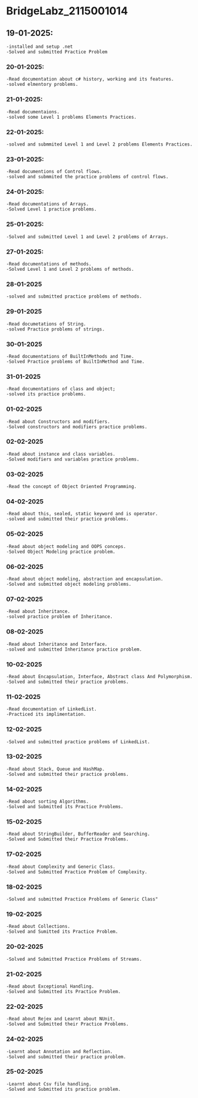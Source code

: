 # BridgeLabz_2115001014

## 19-01-2025: 
    -installed and setup .net
    -Solved and submitted Practice Problem

### 20-01-2025:
    -Read documentation about c# history, working and its features.
    -solved elmentory problems.

### 21-01-2025:
    -Read documentaions.
    -solved some Level 1 problems Elements Practices.

### 22-01-2025:
    -solved and submmited Level 1 and Level 2 problems Elements Practices.

### 23-01-2025:
    -Read documentions of Control flows.
    -solved and submmited the practice problems of control flows.

### 24-01-2025:
    -Read documentations of Arrays.
    -Solved Level 1 practice problems.

### 25-01-2025:
    -Solved and submitted Level 1 and Level 2 problems of Arrays.

### 27-01-2025:
    -Read documentations of methods.
    -Solved Level 1 and Level 2 problems of methods.

### 28-01-2025
    -solved and submitted practice problems of methods.

### 29-01-2025
    -Read documetations of String.
    -solved Practice problems of strings.

### 30-01-2025
    -Read documentations of BuiltInMethods and Time.
    -Solved Practice problems of BuiltInMethod and Time.

### 31-01-2025
    -Read documentations of class and object;
    -solved its practice problems.

### 01-02-2025
    -Read about Constructors and modifiers.
    -Solved constructors and modifiers practice problems.

### 02-02-2025
    -Read about instance and class variables.
    -Solved modifiers and variables practice problems.

### 03-02-2025
    -Read the concept of Object Oriented Programming.

### 04-02-2025
    -Read about this, sealed, static keyword and is operator.
    -solved and submitted their practice problems.

### 05-02-2025
    -Read about object modeling and OOPS conceps.
    -Solved Object Modeling practice problem.

### 06-02-2025
    -Read about object modeling, abstraction and encapsulation.
    -Solved and submitted object modeling problems.

### 07-02-2025
    -Read about Inheritance.
    -solved practice problem of Inheritance.

### 08-02-2025
    -Read about Inheritance and Interface.
    -solved and submitted Inheritance practice problem.

### 10-02-2025
    -Read about Encapsulation, Interface, Abstract class And Polymorphism.
    -Solved and submitted their practice problems.

### 11-02-2025
    -Read documentation of LinkedList.
    -Practiced its implimentation.

### 12-02-2025
    -Solved and submitted practice problems of LinkedList.

### 13-02-2025
    -Read about Stack, Queue and HashMap.
    -Solved and submitted their practice problems.

### 14-02-2025
    -Read about sorting Algorithms.
    -Solved and Submitted its Practice Problems.

### 15-02-2025
    -Read about StringBuilder, BufferReader and Searching.
    -Solved and Submitted their Practice Problems.

### 17-02-2025
    -Read about Complexity and Generic Class.
    -Solved and Submitted Practice Problem of Complexity.

### 18-02-2025
    -Solved and submitted Practice Problems of Generic Class"

### 19-02-2025
    -Read about Collections.
    -Solved and Sumitted its Practice Problem.

### 20-02-2025
    -Solved and Submitted Practice Problems of Streams.

### 21-02-2025
    -Read about Exceptional Handling.
    -Solved and Submitted its Practice Problem.

### 22-02-2025
    -Read about Rejex and Learnt about NUnit.
    -Solved and Submitted their Practice Problems.

### 24-02-2025
    -Learnt about Annotation and Reflection.
    -Solved and submitted their practice problem.

### 25-02-2025
    -Learnt about Csv file handling.
    -Solved and Submitted its practice problem.

